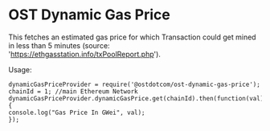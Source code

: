 # OST Dynamic Gas Price

This fetches an estimated gas price for which Transaction could get mined in less than 5 minutes (source: 'https://ethgasstation.info/txPoolReport.php').

Usage:

````
dynamicGasPriceProvider = require('@ostdotcom/ost-dynamic-gas-price');
chainId = 1; //main Ethereum Network
dynamicGasPriceProvider.dynamicGasPrice.get(chainId).then(function(val){
console.log("Gas Price In GWei", val);
});
````
